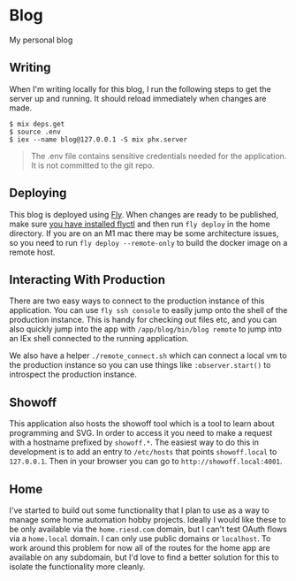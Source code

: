 # Blog

My personal blog

## Writing

When I'm writing locally for this blog, I run the following steps to get the server up and running.
It should reload immediately when changes are made.

```shell
$ mix deps.get
$ source .env
$ iex --name blog@127.0.0.1 -S mix phx.server
```

> The .env file contains sensitive credentials needed for the application. It is not committed to the git repo.

## Deploying

This blog is deployed using [Fly](https://fly.io).
When changes are ready to be published, make sure [you have installed flyctl](https://fly.io/docs/hands-on/installing/) and then run `fly deploy` in the home directory.
If you are on an M1 mac there may be some architecture issues, so you need to run `fly deploy --remote-only` to build the docker image on a remote host.

## Interacting With Production

There are two easy ways to connect to the production instance of this application.
You can use `fly ssh console` to easily jump onto the shell of the production instance.
This is handy for checking out files etc, and you can also quickly jump into the app with `/app/blog/bin/blog remote` to jump into an IEx shell connected to the running application.

We also have a helper `./remote_connect.sh` which can connect a local vm to the production instance so you can use things like `:observer.start()` to introspect the production instance.

## Showoff

This application also hosts the showoff tool which is a tool to learn about programming and SVG.
In order to access it you need to make a request with a hostname prefixed by `showoff.*`.
The easiest way to do this in development is to add an entry to `/etc/hosts` that points `showoff.local` to `127.0.0.1`.
Then in your browser you can go to `http://showoff.local:4001`.

## Home

I've started to build out some functionality that I plan to use as a way to manage some home automation hobby projects.
Ideally I would like these to be only available via the `home.riesd.com` domain, but I can't test OAuth flows via a `home.local` domain.
I can only use public domains or `localhost`.
To work around this problem for now all of the routes for the home app are available on any subdomain, but I'd love to find a better solution for this to isolate the functionality more cleanly.
